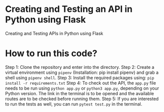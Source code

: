 # Creating and Testing an API in Python using Flask
Creating and Testing APIs in Python using Flask

# How to run this code?

Step 1: Clone the repository and enter into the directory.
Step 2: Create a virtual environment using `pipenv` (Installation: pip install pipenv) and grab a shell using `pipenv shell`.
Step 3: Install the required packages using: `pip install -r requirements.txt`
Step 4: To check out the API, the `app.py` file needs to be run using `python app.py` or `python3 app.py`, depending on your Python version. The link in the terminal is to be opened and the available routes are to be checked before running them.
Step 5: If you are interested to run the tests as well, you can run `pytest test.py` in the terminal.
